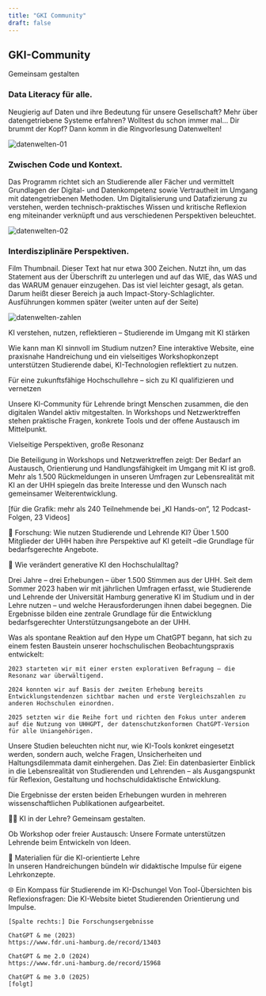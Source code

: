 ```yaml
---
title: "GKI Community"
draft: false
---
```


<section>
    <div class="section-title">
        <h2>GKI-Community</h2>
        <p>Gemeinsam gestalten</p>
    </div>
    </section>


<div class="row">
        <div class="starter-content-area">
            <h3>Data Literacy für alle.</h3>
            <p>Neugierig auf Daten und ihre Bedeutung für unsere Gesellschaft? Mehr über datengetriebene Systeme erfahren? Wolltest du schon immer mal... Dir brummt der Kopf? Dann komm in die Ringvorlesung Datenwelten!</p>
        </div>
        <div class="starter-image-area">
            <img src="/images/datenwelten/lehre_david_01.png" alt="datenwelten-01">
        </div>
    </div>
    <div class="row reverse">
        <div class="starter-content-area">
            <h3>Zwischen Code und Kontext.</h3>
            <p>Das Programm richtet sich an Studierende aller Fächer und vermittelt Grundlagen der Digital- und Datenkompetenz sowie Vertrautheit im Umgang mit datengetriebenen Methoden. Um Digitalisierung und Datafizierung zu verstehen, werden technisch-praktisches Wissen und kritische Reflexion eng miteinander verknüpft und aus verschiedenen Perspektiven beleuchtet.</p>
        </div>
        <div class="starter-image-area">
            <img src="/images/datenwelten/lehre_david_01.png" alt="datenwelten-02">
        </div>
    </div>
    <div class="row">
        <div class="starter-content-area">
            <h3>Interdisziplinäre Perspektiven.</h3>
            <p>Film Thumbnail. Dieser Text hat nur etwa 300 Zeichen. Nutzt ihn, um das Statement aus der Überschrift zu unterlegen und auf das WIE, das WAS und das WARUM genauer einzugehen. Das ist viel leichter gesagt, als getan. Darum heißt dieser Bereich ja auch Impact-Story-Schlaglichter. Ausführungen kommen später (weiter unten auf der Seite)</p>
        </div>
        <div class="starter-image-area">
            <img src="/images/datenwelten/zahlen.svg" alt="datenwelten-zahlen">
        </div>
    </div>

KI verstehen, nutzen, reflektieren – Studierende im Umgang mit KI stärken 

Wie kann man KI sinnvoll im Studium nutzen? Eine interaktive Website, eine praxisnahe Handreichung und ein vielseitiges Workshopkonzept unterstützen Studierende dabei, KI-Technologien reflektiert zu nutzen. 

Für eine zukunftsfähige Hochschullehre – sich zu KI qualifizieren und vernetzen 

Unsere KI-Community für Lehrende bringt Menschen zusammen, die den digitalen Wandel aktiv mitgestalten. In Workshops und Netzwerktreffen stehen praktische Fragen, konkrete Tools und der offene Austausch im Mittelpunkt. 

Vielseitige Perspektiven, große Resonanz  

Die Beteiligung in Workshops und Netzwerktreffen zeigt: Der Bedarf an Austausch, Orientierung und Handlungsfähigkeit im Umgang mit KI ist groß. Mehr als 1.500 Rückmeldungen in unseren Umfragen zur Lebensrealität mit KI an der UHH spiegeln das breite Interesse und den Wunsch nach gemeinsamer Weiterentwicklung. 


[für die Grafik: mehr als 240 Teilnehmende bei „KI Hands-on“, 12 Podcast-Folgen, 23 Videos] 




🧪 Forschung: Wie nutzen Studierende und Lehrende KI? 
Über 1.500 Mitglieder der UHH haben ihre Perspektive auf KI geteilt –die Grundlage für bedarfsgerechte Angebote. 

🧪 Wie verändert generative KI den Hochschulalltag? 

Drei Jahre – drei Erhebungen – über 1.500 Stimmen aus der UHH. 
Seit dem Sommer 2023 haben wir mit jährlichen Umfragen erfasst, wie Studierende und Lehrende der Universität Hamburg generative KI im Studium und in der Lehre nutzen – und welche Herausforderungen ihnen dabei begegnen. Die Ergebnisse bilden eine zentrale Grundlage für die Entwicklung bedarfsgerechter Unterstützungsangebote an der UHH. 

Was als spontane Reaktion auf den Hype um ChatGPT begann, hat sich zu einem festen Baustein unserer hochschulischen Beobachtungspraxis entwickelt: 

    2023 starteten wir mit einer ersten explorativen Befragung – die Resonanz war überwältigend. 

    2024 konnten wir auf Basis der zweiten Erhebung bereits Entwicklungstendenzen sichtbar machen und erste Vergleichszahlen zu anderen Hochschulen einordnen. 

    2025 setzten wir die Reihe fort und richten den Fokus unter anderem auf die Nutzung von UHHGPT, der datenschutzkonformen ChatGPT-Version für alle Uniangehörigen. 

Unsere Studien beleuchten nicht nur, wie KI-Tools konkret eingesetzt werden, sondern auch, welche Fragen, Unsicherheiten und Haltungsdilemmata damit einhergehen. Das Ziel: Ein datenbasierter Einblick in die Lebensrealität von Studierenden und Lehrenden – als Ausgangspunkt für Reflexion, Gestaltung und hochschuldidaktische Entwicklung. 

Die Ergebnisse der ersten beiden Erhebungen wurden in mehreren wissenschaftlichen Publikationen aufgearbeitet. 



 

👩‍🏫 KI in der Lehre? Gemeinsam gestalten. 

Ob Workshop oder freier Austausch: Unsere Formate unterstützen Lehrende beim Entwickeln von Ideen. 

 

📄 Materialien für die KI-orientierte Lehre  
In unseren Handreichungen bündeln wir didaktische Impulse für eigene Lehrkonzepte. 

 

🌐 Ein Kompass für Studierende im KI-Dschungel 
Von Tool-Übersichten bis Reflexionsfragen: Die KI-Website bietet Studierenden Orientierung und Impulse. 






    [Spalte rechts:] Die Forschungsergebnisse 

    ChatGPT & me (2023) 
    https://www.fdr.uni-hamburg.de/record/13403 

    ChatGPT & me 2.0 (2024) 
    https://www.fdr.uni-hamburg.de/record/15968 

    ChatGPT & me 3.0 (2025) 
    [folgt] 